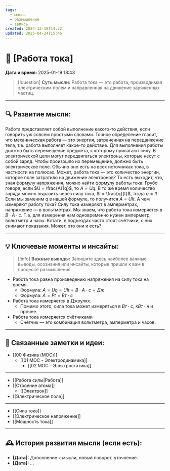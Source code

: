 ```yaml
---
tags:
  - мысль
  - размышление
  - запись
created: 2024-12-18T14:32
updated: 2025-04-24T15:46
---
```


# 💭  [Работа тока]

**Дата и время:** 2025-01-19 18:43

> [!question] **Суть мысли:**
> Работа тока — это работа, производимая электрическим полем и направленная на движение заряженных частиц.

---

## 🔍 Развитие мысли:

 Работа представляет собой выполнение какого-то действия, если говорить уж совсем простыми словами. Точное определение гласит, что механическая работа — это энергия, затраченная на передвижение тела, т.е. работа выполняет какое-то действие.
Для выполнения работы должно быть перемещение предмета, к которому прилагают силу.
В электрической цепи могут передвигаться электроны, которые несут с собой заряд.
Чтобы произошло их перемещение, должно быть электрическое поле. Обычно оно есть на всех источниках тока, в частности на полюсах.
Может, работа тока — это количество энергии, которое поле затратило на движение электронов?
То есть выходит, что, зная формулу напряжения, можно найти формулу работы тока. Грубо говоря, если $U = \frac{A}{q}$, то $A = Uq$.
В то же время количество заряда можно выразить через силу тока, $I = \frac{q}{t}$, тогда $q = It$
Если мы заменим $q$ в нашей формуле, то получится $A=UIt$.
А чем измеряют работу тока? Силу тока измеряют в амперметрах, напряжение — в вольтметрах. Мы знаем, что работа тока измеряется в $В \cdot А \cdot с$. Т.е. для измерения нам одновременно нужен амперметр, вольтметр и часы.
Кстати, в подъездах часто стоят счётчики, с них снимают показания. Может, это они и есть? 

---

## 💡 Ключевые моменты и инсайты:

> [!info] **Важные выводы:**
> Запишите здесь наиболее важные выводы, осознания или инсайты, которые пришли к вам в процессе размышления.

- Работа тока равна произведению напряжения на силу тока на время.
	- Формула: $A = Uq = UIt = В \cdot А \cdot с = Дж$
	- Формула: $A = Pt = Вт \cdot с$
- Работа тока измеряется в Джоулях.
	- Помимо этого, сила тока может измеряться в $Вт \cdot с$,  $кВт \cdot ч$ и прочее.
- Работа тока измеряется счётчиками
	- Счётчик — это комбинация вольтметра, амперметра и часов.

---

## 🔄 Связанные заметки и идеи:

- [[00 Физика (MOC)]]
	- [[01 MOC - Электродинамика]]
		- [[02 MOC - Электростатика]]

- - -

- [[Работа силы|Работа]]
- [[Строение атома]]
	- [[Электрон]]
- [[Электрическое поле]]



- - -

- [[Сила тока]]
- [[Электрическое напряжение]]
- [[Мощность тока]]

---

## 🕰️ История развития мысли (если есть):

* **[Дата]:**  Дополнение к мысли, новый поворот, уточнение.
* **[Дата]:**  ...